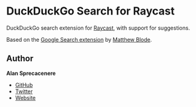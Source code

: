 # DuckDuckGo Search for Raycast

DuckDuckGo search extension for [Raycast](https://www.raycast.com), with support for suggestions.

Based on the [Google Search extension](https://github.com/raycast/extensions/tree/05c03625c58bda030eaa7f9be2138afe59f96492/extensions/google-search) by [Matthew Blode](https://github.com/mblode).

## Author

**Alan Sprecacenere**

- [GitHub](https://github.com/tegola)
- [Twitter](https://twitter.com/tegola)
- [Website](https://www.qreate.it)